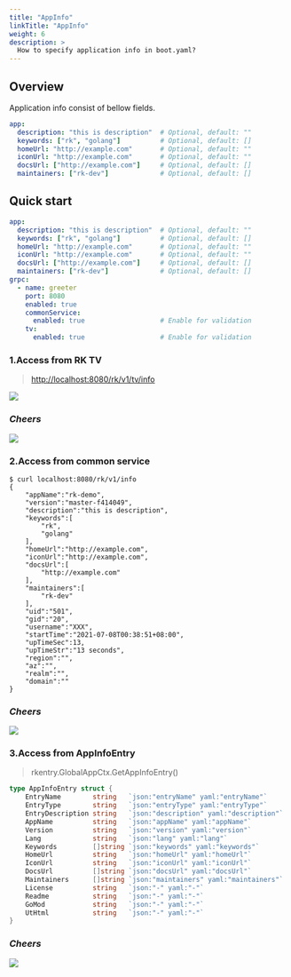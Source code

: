 ```yaml
---
title: "AppInfo"
linkTitle: "AppInfo"
weight: 6
description: >
  How to specify application info in boot.yaml?
---
```


## Overview
Application info consist of bellow fields.

```yaml
app:
  description: "this is description"  # Optional, default: ""
  keywords: ["rk", "golang"]          # Optional, default: []
  homeUrl: "http://example.com"       # Optional, default: ""
  iconUrl: "http://example.com"       # Optional, default: ""
  docsUrl: ["http://example.com"]     # Optional, default: []
  maintainers: ["rk-dev"]             # Optional, default: []
```

## Quick start
```yaml
app:
  description: "this is description"  # Optional, default: ""
  keywords: ["rk", "golang"]          # Optional, default: []
  homeUrl: "http://example.com"       # Optional, default: ""
  iconUrl: "http://example.com"       # Optional, default: ""
  docsUrl: ["http://example.com"]     # Optional, default: []
  maintainers: ["rk-dev"]             # Optional, default: []
grpc:
  - name: greeter
    port: 8080
    enabled: true
    commonService:
      enabled: true                   # Enable for validation
    tv: 
      enabled: true                   # Enable for validation
```

### 1.Access from RK TV
> [http://localhost:8080/rk/v1/tv/info](http://localhost:8080/rk/v1/tv/info)

![](/bootstrapper/user-guide/grpc-golang/advanced/app-info.png)

### _**Cheers**_
![](/bootstrapper/user-guide/cheers.png)

### 2.Access from common service
```shell script
$ curl localhost:8080/rk/v1/info
{
    "appName":"rk-demo",
    "version":"master-f414049",
    "description":"this is description",
    "keywords":[
        "rk",
        "golang"
    ],
    "homeUrl":"http://example.com",
    "iconUrl":"http://example.com",
    "docsUrl":[
        "http://example.com"
    ],
    "maintainers":[
        "rk-dev"
    ],
    "uid":"501",
    "gid":"20",
    "username":"XXX",
    "startTime":"2021-07-08T00:38:51+08:00",
    "upTimeSec":13,
    "upTimeStr":"13 seconds",
    "region":"",
    "az":"",
    "realm":"",
    "domain":""
}
```

### _**Cheers**_
![](/bootstrapper/user-guide/cheers.png)

### 3.Access from AppInfoEntry
> rkentry.GlobalAppCtx.GetAppInfoEntry()

```go
type AppInfoEntry struct {
	EntryName        string   `json:"entryName" yaml:"entryName"`
	EntryType        string   `json:"entryType" yaml:"entryType"`
	EntryDescription string   `json:"description" yaml:"description"`
	AppName          string   `json:"appName" yaml:"appName"`
	Version          string   `json:"version" yaml:"version"`
	Lang             string   `json:"lang" yaml:"lang"`
	Keywords         []string `json:"keywords" yaml:"keywords"`
	HomeUrl          string   `json:"homeUrl" yaml:"homeUrl"`
	IconUrl          string   `json:"iconUrl" yaml:"iconUrl"`
	DocsUrl          []string `json:"docsUrl" yaml:"docsUrl"`
	Maintainers      []string `json:"maintainers" yaml:"maintainers"`
	License          string   `json:"-" yaml:"-"`
	Readme           string   `json:"-" yaml:"-"`
	GoMod            string   `json:"-" yaml:"-"`
	UtHtml           string   `json:"-" yaml:"-"`
}
```

### _**Cheers**_
![](/bootstrapper/user-guide/cheers.png)